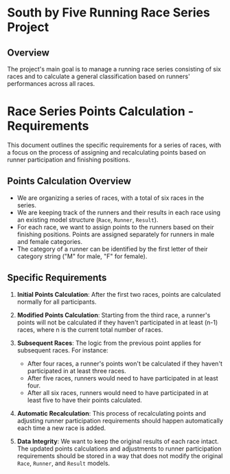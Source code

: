 # South by Five Running Race Series Project

## Overview

The project's main goal is to manage a running race series consisting of six races and to calculate a general classification based on runners' performances across all races.

# Race Series Points Calculation - Requirements

This document outlines the specific requirements for a series of races, with a focus on the process of assigning and recalculating points based on runner participation and finishing positions.

## Points Calculation Overview

- We are organizing a series of races, with a total of six races in the series.
- We are keeping track of the runners and their results in each race using an existing model structure (`Race`, `Runner`, `Result`).
- For each race, we want to assign points to the runners based on their finishing positions. Points are assigned separately for runners in male and female categories.
- The category of a runner can be identified by the first letter of their category string ("M" for male, "F" for female).

## Specific Requirements

1. **Initial Points Calculation**: After the first two races, points are calculated normally for all participants.
   
2. **Modified Points Calculation**: Starting from the third race, a runner's points will not be calculated if they haven't participated in at least (n-1) races, where n is the current total number of races.

3. **Subsequent Races**: The logic from the previous point applies for subsequent races. For instance:
   - After four races, a runner's points won't be calculated if they haven't participated in at least three races.
   - After five races, runners would need to have participated in at least four.
   - After all six races, runners would need to have participated in at least five to have their points calculated.

4. **Automatic Recalculation**: This process of recalculating points and adjusting runner participation requirements should happen automatically each time a new race is added.

5. **Data Integrity**: We want to keep the original results of each race intact. The updated points calculations and adjustments to runner participation requirements should be stored in a way that does not modify the original `Race`, `Runner`, and `Result` models.
